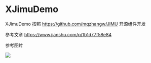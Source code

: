 # XJimuDemo
XJimuDemo 按照 https://github.com/mqzhangw/JIMU 开源组件开发

参考文章
https://www.jianshu.com/p/1b1d77f58e84


参考图片

![](https://github.com/zhxhcoder/XJimuDemo/blob/master/screenshots/xjimudemo.png)